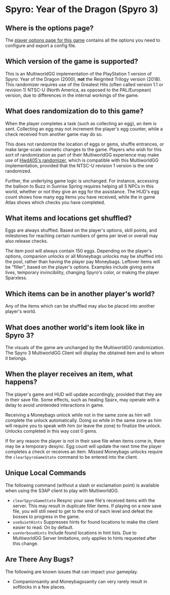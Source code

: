# Spyro: Year of the Dragon (Spyro 3)

## Where is the options page?

The [player options page for this game](../player-options) contains all the options you need to configure and export a
config file.

## Which version of the game is supported?

This is an MultiworldGG implementation of the PlayStation 1 version of Spyro: Year of the Dragon (2000), **not**
the Reignited Trilogy version (2018).  This randomizer requires use of the Greatest Hits (often called version 1.1 or revision 1)
NTSC-U (North America, as opposed to the PAL/European) version, due to differences in the internal workings of the game.

## What does randomization do to this game?

When the player completes a task (such as collecting an egg), an item is sent. Collecting an egg may not increment the player's egg counter,
while a check received from another game may do so.

This does not randomize the location of eggs or gems, shuffle entrances, or make large-scale cosmetic changes to the game.
Players who wish for this sort of randomization as part of their MultiworldGG experience may make use of
[Hwd405's randomizer](https://archive.org/details/spyro-yotd-randomiser-v1.0.0-v1.1.1), which is compatible with
this MultiworldGG implementation, provided that the NTSC-U revision 1 version is the one randomized.

Further, the underlying game logic is unchanged.  For instance, accessing the balloon to Buzz in Sunrise Spring requires
helping all 5 NPCs in this world, whether or not they give an egg for the assistance.  The HUD's egg count
shows how many egg items you have received, while the in game Atlas shows which checks you have completed.

## What items and locations get shuffled?
Eggs are always shuffled.  Based on the player's options, skill points, and milestones for reaching certain numbers of gems
per level or overall may also release checks.

The item pool will always contain 150 eggs.  Depending on the player's options, companion unlocks or all Moneybags unlocks may
be shuffled into the pool, rather than having the player pay Moneybags.  Leftover items will be "filler", based on the player's
options.  Examples include giving extra lives, temporary invincibility, changing Spyro's color, or making the player Sparxless.

## Which items can be in another player's world?

Any of the items which can be shuffled may also be placed into another player's world.

## What does another world's item look like in Spyro 3?

The visuals of the game are unchanged by the MultiworldGG randomization.  The Spyro 3 MultiworldGG Client
will display the obtained item and to whom it belongs.

## When the player receives an item, what happens?

The player's game and HUD will update accordingly, provided that they are in their save file.  Some effects,
such as healing Sparx, may operate with a delay to avoid unintended interactions in game.

Receiving a Moneybags unlock while not in the same zone as him will complete the unlock automatically.
Doing so while in the same zone as him will require you to speak with him (or leave the zone) to finalize
the unlock.  Unlocks completed in this way cost 0 gems.

If for any reason the player is not in their save file when items come in, there may be a temporary desync.
Egg count will update the next time the player completes a check or receives an item.  Missed Moneybags
unlocks require the `clearSpyroGameState` command to be entered into the client.

## Unique Local Commands

The following command (without a slash or exclamation point) is available when using the S3AP client to play with MultiworldGG.

- `clearSpyroGameState` Resync your save file's received items with the server.  This may result in duplicate filler items.
If playing on a new save file, you will still need to get to the end of each level and defeat the bosses to progress in the game.
- `useQuietHints` Suppresses hints for found locations to make the client easier to read. On by default.
- `useVerboseHints` Include found locations in hint lists. Due to MultiworldGG Server limitations, only applies to hints requested after this change.

## Are There Any Bugs?

The following are known issues that can impact your gameplay.

- Companionsanity and Moneybagssanity can very rarely result in softlocks in a few places.
